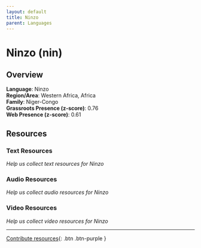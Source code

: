 ```yaml
---
layout: default
title: Ninzo
parent: Languages
---
```


# Ninzo (nin)

## Overview

**Language**: Ninzo  
**Region/Area**: Western Africa, Africa  
**Family**: Niger-Congo  
**Grassroots Presence (z-score)**: 0.76  
**Web Presence (z-score)**: 0.61  

## Resources

### Text Resources
*Help us collect text resources for Ninzo*

### Audio Resources
*Help us collect audio resources for Ninzo*

### Video Resources
*Help us collect video resources for Ninzo*

---

[Contribute resources](https://forms.office.com/e/1SfLJx3u1r){: .btn .btn-purple }

